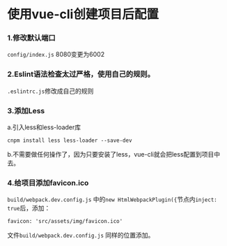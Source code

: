 # 使用vue-cli创建项目后配置

### 1.修改默认端口

`config/index.js` 8080变更为6002

### 2.Eslint语法检查太过严格，使用自己的规则。

`.eslintrc.js`修改成自己的规则


### 3.添加Less

a.引入less和less-loader库
    
```
cnpm install less less-loader --save-dev
```

b.不需要做任何操作了，因为只要安装了less，vue-cli就会把less配置到项目中去。


### 4.给项目添加favicon.ico

`build/webpack.dev.config.js` 中的`new HtmlWebpackPlugin({`节点内`inject: true`后，添加：

`favicon: 'src/assets/img/favicon.ico'`

文件`build/webpack.dev.config.js` 同样的位置添加。
